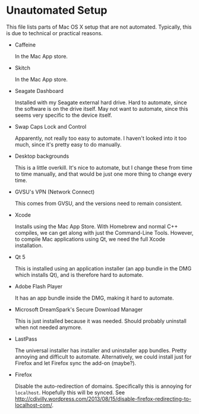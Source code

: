 Unautomated Setup
=================

This file lists parts of Mac OS X setup that are not automated. Typically, this is due to technical or practical reasons.

* Caffeine

  In the Mac App store.

* Skitch

  In the Mac App store.

* Seagate Dashboard

  Installed with my Seagate external hard drive. Hard to automate, since the software is on the drive itself. May not want to automate, since this seems very specific to the device itself.

* Swap Caps Lock and Control

  Apparently, not really too easy to automate. I haven't looked into it too much, since it's pretty easy to do manually.

* Desktop backgrounds

  This is a little overkill. It's nice to automate, but I change these from time to time manually, and that would be just one more thing to change every time.

* GVSU's VPN (Network Connect)

  This comes from GVSU, and the versions need to remain consistent.

* Xcode

  Installs using the Mac App Store. With Homebrew and normal C++ compiles, we can get along with just the Command-Line Tools. However, to compile Mac applications using Qt, we need the full Xcode installation.

* Qt 5

  This is installed using an application installer (an app bundle in the DMG which installs Qt), and is therefore hard to automate.

* Adobe Flash Player

  It has an app bundle inside the DMG, making it hard to automate.

* Microsoft DreamSpark's Secure Download Manager

  This is just installed because it was needed. Should probably uninstall when not needed anymore.

* LastPass

  The universal installer has installer and uninstaller app bundles. Pretty annoying and difficult to automate. Alternatively, we could install just for Firefox and let Firefox sync the add-on (maybe?).

* Firefox

  Disable the auto-redirection of domains. Specifically this is annoying for `localhost`. Hopefully this will be synced. See http://cdivilly.wordpress.com/2013/08/15/disable-firefox-redirecting-to-localhost-com/.
